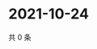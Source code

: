 # 2021-10-24

共 0 条

<!-- BEGIN WEIBO -->
<!-- 最后更新时间 Sun Oct 24 2021 11:00:44 GMT+0800 (China Standard Time) -->

<!-- END WEIBO -->

